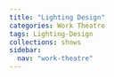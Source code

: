 ```yaml
---
title: "Lighting Design"
categories: Work Theatre
tags: Lighting-Design
collections: shows
sidebar:
  nav: "work-theatre"
---
```

